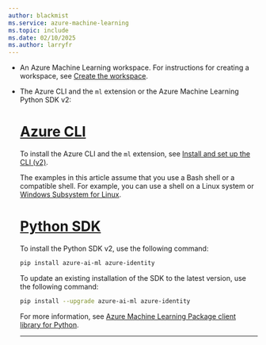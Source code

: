 ```yaml
---
author: blackmist
ms.service: azure-machine-learning
ms.topic: include
ms.date: 02/10/2025
ms.author: larryfr
---
```


* An Azure Machine Learning workspace. For instructions for creating a workspace, see [Create the workspace](../quickstart-create-resources.md#create-the-workspace).

* The Azure CLI and the `ml` extension or the Azure Machine Learning Python SDK v2:

    # [Azure CLI](#tab/cli)

    To install the Azure CLI and the `ml` extension, see [Install and set up the CLI (v2)](../how-to-configure-cli.md).

    The examples in this article assume that you use a Bash shell or a compatible shell. For example, you can use a shell on a Linux system or [Windows Subsystem for Linux](/windows/wsl/about). 

    # [Python SDK](#tab/python)

    To install the Python SDK v2, use the following command:

    ```bash
    pip install azure-ai-ml azure-identity
    ```

    To update an existing installation of the SDK to the latest version, use the following command:

    ```bash
    pip install --upgrade azure-ai-ml azure-identity
    ```

    For more information, see [Azure Machine Learning Package client library for Python](https://aka.ms/sdk-v2-install).

    ---